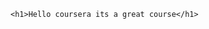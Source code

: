 <!DOCTYPE html>
<html>
<head>
	<title>hello coursera
	</title>
</head>
<body>

	<h1>Hello coursera its a great course</h1>

</body>
</html>